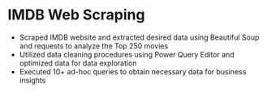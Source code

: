 # IMDB Web Scraping

-	Scraped IMDB website and extracted desired data using Beautiful Soup and requests to analyze the Top 250 movies
-	Utilized data cleaning procedures using Power Query Editor and optimized data for data exploration
-	Executed 10+ ad-hoc queries to obtain necessary data for business insights


